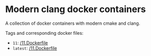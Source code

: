 # Modern clang docker containers

A collection of docker containers with modern cmake and clang.

Tags and corresponding docker files:

- `11`: [/11.Dockerfile](/11.Dockerfile/Dockerfile)
- `latest`: [/11.Dockerfile](/11.Dockerfile/Dockerfile)
